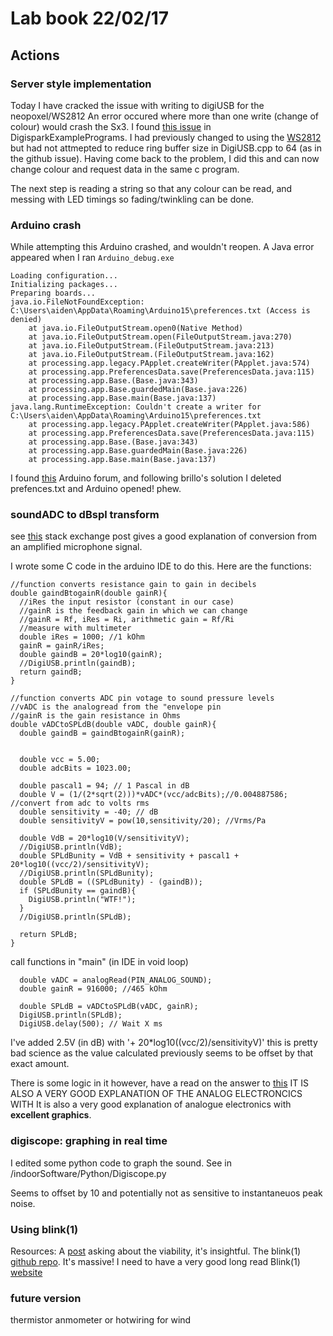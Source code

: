 # Lab book 22/02/17

## Actions
### Server style implementation
Today I have cracked the issue with writing to digiUSB for the neopoxel/WS2812
An error occured where more than one write (change of colour) would crash the Sx3.
I found [this issue](https://github.com/digistump/DigisparkExamplePrograms/issues/4) in DigisparkExamplePrograms.
I had previously changed to using the [WS2812](https://github.com/cpldcpu/light_ws2812/tree/master/light_ws2812_Arduino) but had not attmepted to reduce ring buffer size in DigiUSB.cpp to 64 (as in the github issue).
Having come back to the problem, I did this and can now change colour and request data in the same c program.

The next step is reading a string so that any colour can be read, and messing with LED timings so fading/twinkling can be done.


### Arduino crash
While attempting this Arduino crashed, and wouldn't reopen.
A Java error appeared when I ran `Arduino_debug.exe`
```
Loading configuration...
Initializing packages...
Preparing boards...
java.io.FileNotFoundException: C:\Users\aiden\AppData\Roaming\Arduino15\preferences.txt (Access is denied)
    at java.io.FileOutputStream.open0(Native Method)
    at java.io.FileOutputStream.open(FileOutputStream.java:270)
    at java.io.FileOutputStream.(FileOutputStream.java:213)
    at java.io.FileOutputStream.(FileOutputStream.java:162)
    at processing.app.legacy.PApplet.createWriter(PApplet.java:574)
    at processing.app.PreferencesData.save(PreferencesData.java:115)
    at processing.app.Base.(Base.java:343)
    at processing.app.Base.guardedMain(Base.java:226)
    at processing.app.Base.main(Base.java:137)
java.lang.RuntimeException: Couldn't create a writer for C:\Users\aiden\AppData\Roaming\Arduino15\preferences.txt
    at processing.app.legacy.PApplet.createWriter(PApplet.java:586)
    at processing.app.PreferencesData.save(PreferencesData.java:115)
    at processing.app.Base.(Base.java:343)
    at processing.app.Base.guardedMain(Base.java:226)
    at processing.app.Base.main(Base.java:137)
```

I found [this](https://forum.arduino.cc/index.php?topic=167553.60) Arduino forum, and following brillo's solution I deleted prefences.txt and Arduino opened! phew.



### soundADC to dBspl transform

see [this](http://electronics.stackexchange.com/questions/96205/how-to-convert-volts-in-db-spl) stack exchange post gives a good explanation of conversion from an amplified microphone signal.

I wrote some C code in the arduino IDE to do this.
Here are the functions:

```
//function converts resistance gain to gain in decibels
double gaindBtogainR(double gainR){
  //iRes the input resistor (constant in our case)
  //gainR is the feedback gain in which we can change
  //gainR = Rf, iRes = Ri, arithmetic gain = Rf/Ri
  //measure with multimeter
  double iRes = 1000; //1 kOhm
  gainR = gainR/iRes;
  double gaindB = 20*log10(gainR);
  //DigiUSB.println(gaindB);
  return gaindB;
}
```

```
//function converts ADC pin votage to sound pressure levels
//vADC is the analogread from the "envelope pin
//gainR is the gain resistance in Ohms
double vADCtoSPLdB(double vADC, double gainR){
  double gaindB = gaindBtogainR(gainR);


  double vcc = 5.00;
  double adcBits = 1023.00;

  double pascal1 = 94; // 1 Pascal in dB
  double V = (1/(2*sqrt(2)))*vADC*(vcc/adcBits);//0.004887586; //convert from adc to volts rms
  double sensitivity = -40; // dB
  double sensitivityV = pow(10,sensitivity/20); //Vrms/Pa

  double VdB = 20*log10(V/sensitivityV);
  //DigiUSB.println(VdB);
  double SPLdBunity = VdB + sensitivity + pascal1 + 20*log10((vcc/2)/sensitivityV);
  //DigiUSB.println(SPLdBunity);
  double SPLdB = ((SPLdBunity) - (gaindB));
  if (SPLdBunity == gaindB){
    DigiUSB.println("WTF!");
  }
  //DigiUSB.println(SPLdB);

  return SPLdB;
}
```

call functions in "main" (in IDE in void loop)

```
  double vADC = analogRead(PIN_ANALOG_SOUND);
  double gainR = 916000; //465 kOhm

  double SPLdB = vADCtoSPLdB(vADC, gainR);
  DigiUSB.println(SPLdB);
  DigiUSB.delay(500); // Wait X ms
```
I've added 2.5V (in dB) with '+ 20*log10((vcc/2)/sensitivityV)'
this is pretty bad science as the value calculated previously seems to be offset by that exact amount.

There is some logic in it however, have a read on the answer to [this](http://electronics.stackexchange.com/questions/57824/how-do-i-get-5v-for-loud-noise-0v-for-silence-from-electret-microphone-or-oth)
IT IS ALSO A VERY GOOD EXPLANATION OF THE ANALOG ELECTRONCICS WITH
It is also a very good explanation of analogue electronics with **excellent graphics**.

### digiscope: graphing in real time
I edited some python code to graph the sound.
See in /indoorSoftware/Python/Digiscope.py

Seems to offset by 10 and potentially not as sensitive to instantaneuos peak noise.

### Using blink(1)
Resources: A [post](https://digistump.com/board/index.php?topic=1194.0) asking about the viability, it's insightful.
           The blink(1) [github repo](https://github.com/todbot/blink1). It's massive! I need to have a very good long read
           Blink(1) [website](https://blink1.thingm.com/)




### future version
thermistor anmometer or hotwiring for wind

